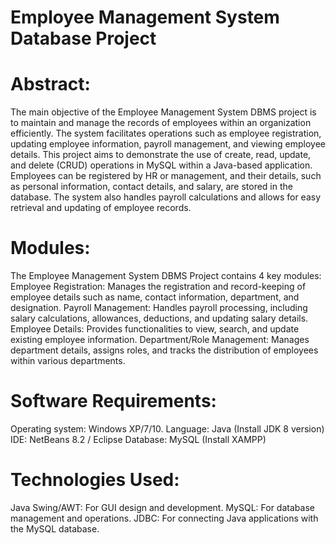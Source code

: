 # Employee Management System Database Project

# Abstract:
The main objective of the Employee Management System DBMS project is to maintain and manage the records of employees within an organization efficiently. The system facilitates operations such as employee registration, updating employee information, payroll management, and viewing employee details.
This project aims to demonstrate the use of create, read, update, and delete (CRUD) operations in MySQL within a Java-based application.
Employees can be registered by HR or management, and their details, such as personal information, contact details, and salary, are stored in the database. The system also handles payroll calculations and allows for easy retrieval and updating of employee records.

# Modules:
The Employee Management System DBMS Project contains 4 key modules:
Employee Registration: Manages the registration and record-keeping of employee details such as name, contact information, department, and designation.
Payroll Management: Handles payroll processing, including salary calculations, allowances, deductions, and updating salary details.
Employee Details: Provides functionalities to view, search, and update existing employee information.
Department/Role Management: Manages department details, assigns roles, and tracks the distribution of employees within various departments.

# Software Requirements:
Operating system: Windows XP/7/10.
Language: Java (Install JDK 8 version)
IDE: NetBeans 8.2 / Eclipse
Database: MySQL (Install XAMPP)

# Technologies Used:
Java Swing/AWT: For GUI design and development.
MySQL: For database management and operations.
JDBC: For connecting Java applications with the MySQL database.
